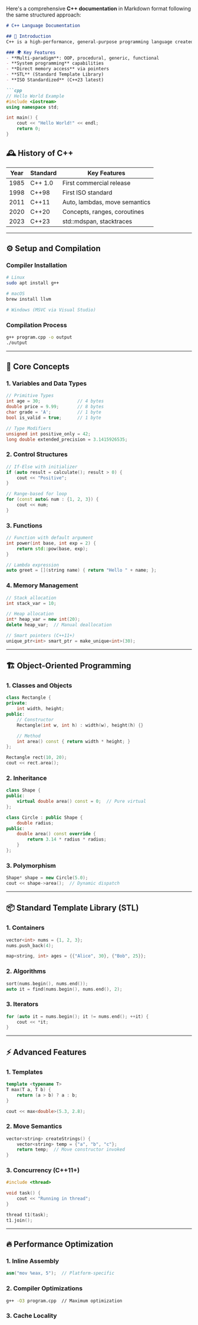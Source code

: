 Here's a comprehensive **C++ documentation** in Markdown format following the same structured approach:

```markdown
# C++ Language Documentation

## 📜 Introduction
C++ is a high-performance, general-purpose programming language created by Bjarne Stroustrup in 1985 as an extension of C.

### 🌍 Key Features
- **Multi-paradigm**: OOP, procedural, generic, functional
- **System programming** capabilities
- **Direct memory access** via pointers
- **STL** (Standard Template Library)
- **ISO Standardized** (C++23 latest)

```cpp
// Hello World Example
#include <iostream>
using namespace std;

int main() {
    cout << "Hello World!" << endl;
    return 0;
}
```

## 🕰️ History of C++
| Year | Standard | Key Features |
|------|----------|--------------|
| 1985 | C++ 1.0  | First commercial release |
| 1998 | C++98    | First ISO standard |
| 2011 | C++11    | Auto, lambdas, move semantics |
| 2020 | C++20    | Concepts, ranges, coroutines |
| 2023 | C++23    | std::mdspan, stacktraces |

---

## ⚙️ Setup and Compilation

### Compiler Installation
```bash
# Linux
sudo apt install g++

# macOS
brew install llvm

# Windows (MSVC via Visual Studio)
```

### Compilation Process
```bash
g++ program.cpp -o output
./output
```

---

## 🧠 Core Concepts

### 1. Variables and Data Types
```cpp
// Primitive Types
int age = 30;              // 4 bytes
double price = 9.99;       // 8 bytes
char grade = 'A';          // 1 byte
bool is_valid = true;      // 1 byte

// Type Modifiers
unsigned int positive_only = 42;
long double extended_precision = 3.1415926535;
```

### 2. Control Structures
```cpp
// If-Else with initializer
if (auto result = calculate(); result > 0) {
    cout << "Positive";
}

// Range-based for loop
for (const auto& num : {1, 2, 3}) {
    cout << num;
}
```

### 3. Functions
```cpp
// Function with default argument
int power(int base, int exp = 2) {
    return std::pow(base, exp);
}

// Lambda expression
auto greet = [](string name) { return "Hello " + name; };
```

### 4. Memory Management
```cpp
// Stack allocation
int stack_var = 10;

// Heap allocation
int* heap_var = new int(20);
delete heap_var;  // Manual deallocation

// Smart pointers (C++11+)
unique_ptr<int> smart_ptr = make_unique<int>(30);
```

---

## 🏗️ Object-Oriented Programming

### 1. Classes and Objects
```cpp
class Rectangle {
private:
    int width, height;
public:
    // Constructor
    Rectangle(int w, int h) : width(w), height(h) {}

    // Method
    int area() const { return width * height; }
};

Rectangle rect(10, 20);
cout << rect.area();
```

### 2. Inheritance
```cpp
class Shape {
public:
    virtual double area() const = 0;  // Pure virtual
};

class Circle : public Shape {
    double radius;
public:
    double area() const override {
        return 3.14 * radius * radius;
    }
};
```

### 3. Polymorphism
```cpp
Shape* shape = new Circle(5.0);
cout << shape->area();  // Dynamic dispatch
```

---

## 📦 Standard Template Library (STL)

### 1. Containers
```cpp
vector<int> nums = {1, 2, 3};
nums.push_back(4);

map<string, int> ages = {{"Alice", 30}, {"Bob", 25}};
```

### 2. Algorithms
```cpp
sort(nums.begin(), nums.end());
auto it = find(nums.begin(), nums.end(), 2);
```

### 3. Iterators
```cpp
for (auto it = nums.begin(); it != nums.end(); ++it) {
    cout << *it;
}
```

---

## ⚡ Advanced Features

### 1. Templates
```cpp
template <typename T>
T max(T a, T b) {
    return (a > b) ? a : b;
}

cout << max<double>(5.3, 2.8);
```

### 2. Move Semantics
```cpp
vector<string> createStrings() {
    vector<string> temp = {"a", "b", "c"};
    return temp;  // Move constructor invoked
}
```

### 3. Concurrency (C++11+)
```cpp
#include <thread>

void task() {
    cout << "Running in thread";
}

thread t1(task);
t1.join();
```

---

## 🔥 Performance Optimization

### 1. Inline Assembly
```cpp
asm("mov %eax, 5");  // Platform-specific
```

### 2. Compiler Optimizations
```bash
g++ -O3 program.cpp  // Maximum optimization
```

### 3. Cache Locality
